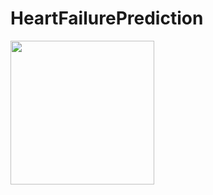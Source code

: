 # HeartFailurePrediction

<img src="https://www.cedars-sinai.org/content/dam/cedars-sinai/blog/2017/04/defining-heart-attack.jpg" width=230>
